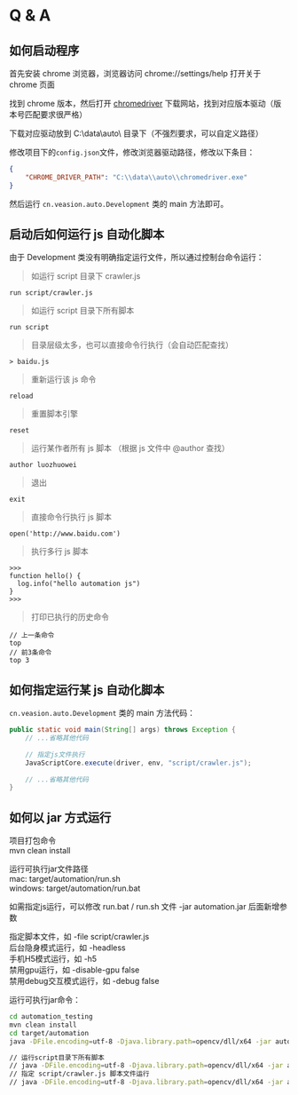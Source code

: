 # Q & A

## 如何启动程序

首先安装 chrome 浏览器，浏览器访问 chrome://settings/help 打开关于 chrome 页面

找到 chrome 版本，然后打开 [chromedriver](http://npm.taobao.org/mirrors/chromedriver/) 下载网站，找到对应版本驱动（版本号匹配要求很严格）

下载对应驱动放到 C:\\data\\auto\\ 目录下（不强烈要求，可以自定义路径）

修改项目下的`config.json`文件，修改浏览器驱动路径，修改以下条目：

```json
{
	"CHROME_DRIVER_PATH": "C:\\data\\auto\\chromedriver.exe"
}
```



然后运行 `cn.veasion.auto.Development` 类的 main 方法即可。



## 启动后如何运行 js 自动化脚本

由于 Development 类没有明确指定运行文件，所以通过控制台命令运行：

> 如运行 script 目录下 crawler.js

```
run script/crawler.js
```
> 如运行 script 目录下所有脚本

```
run script
```
> 目录层级太多，也可以直接命令行执行（会自动匹配查找）

```
> baidu.js
```

> 重新运行该 js 命令

```
reload
```

> 重置脚本引擎

```
reset
```
> 运行某作者所有 js 脚本 （根据 js 文件中 @author 查找）

```
author luozhuowei
```

> 退出

  ```
  exit
  ```

> 直接命令行执行 js 脚本

  ```
open('http://www.baidu.com')
  ```

> 执行多行 js 脚本

  ```
  >>>
  function hello() {
  	log.info("hello automation js")
  }
  >>>
  ```

> 打印已执行的历史命令

  ```
  // 上一条命令
  top
  // 前3条命令
  top 3
  ```



## 如何指定运行某 js 自动化脚本

`cn.veasion.auto.Development` 类的 main 方法代码：

```java
public static void main(String[] args) throws Exception {
    // ...省略其他代码
    
    // 指定js文件执行
    JavaScriptCore.execute(driver, env, "script/crawler.js");
    
    // ...省略其他代码
}
```



## 如何以 jar 方式运行
项目打包命令<br>
mvn clean install<br>

运行可执行jar文件路径<br>
    mac:  target/automation/run.sh<br>
    windows:  target/automation/run.bat<br>

如需指定js运行，可以修改 run.bat / run.sh 文件 -jar automation.jar 后面新增参数<br>

指定脚本文件，如 -file script/crawler.js<br>
后台隐身模式运行，如 -headless<br>
手机H5模式运行，如 -h5<br>
禁用gpu运行，如 -disable-gpu false<br>
禁用debug交互模式运行，如 -debug false<br>

运行可执行jar命令：

```sh
cd automation_testing
mvn clean install
cd target/automation
java -DFile.encoding=utf-8 -Djava.library.path=opencv/dll/x64 -jar automation.jar

// 运行script目录下所有脚本
// java -DFile.encoding=utf-8 -Djava.library.path=opencv/dll/x64 -jar automation.jar -debug false -file script
// 指定 script/crawler.js 脚本文件运行
// java -DFile.encoding=utf-8 -Djava.library.path=opencv/dll/x64 -jar automation.jar -debug false -file script/crawler.js
```

